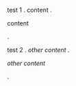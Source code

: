 test 1
.
content
.
<p class="example">content</p>
.

test 2
.
*other content*
.
<p class="example"><em>other content</em></p>
.

